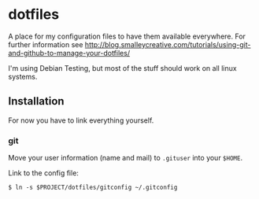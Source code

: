 # dotfiles

A place for my configuration files to have them available everywhere. For further information see http://blog.smalleycreative.com/tutorials/using-git-and-github-to-manage-your-dotfiles/

I'm using Debian Testing, but most of the stuff should work on all linux systems.

## Installation

For now you have to link everything yourself.

### git

Move your user information (name and mail) to `.gituser` into your `$HOME`.

Link to the config file:

```
$ ln -s $PROJECT/dotfiles/gitconfig ~/.gitconfig
```
